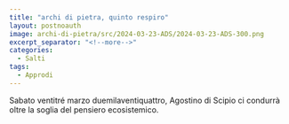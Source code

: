 ```yaml
---
title: "archi di pietra, quinto respiro"
layout: postnoauth
image: archi-di-pietra/src/2024-03-23-ADS/2024-03-23-ADS-300.png
excerpt_separator: "<!--more-->"
categories:
  - Salti
tags:
  - Approdi
---
```


Sabato ventitré marzo duemilaventiquattro, Agostino di Scipio ci condurrà oltre
la soglia del pensiero ecosistemico.
